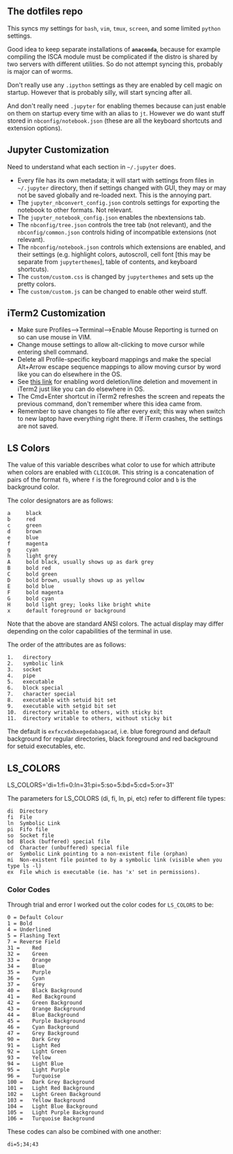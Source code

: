 ## The dotfiles repo
This syncs my settings for `bash`, `vim`, `tmux`, `screen`, and some limited `python` settings.

Good idea to keep separate installations of **`anaconda`**, because for example compiling the ISCA module must be complicated if the distro is shared by two servers with different utilities. So do not attempt syncing this, probably is major can of worms.

Don't really use any `.ipython` settings as they are enabled by cell magic on startup. However that is probably silly, will start syncing after all.

And don't really need `.jupyter` for enabling themes because can just enable on them on startup every time with an alias to `jt`. However we do want stuff stored in `nbconfig/notebook.json` (these are all the keyboard shortcuts and extension options).

## Jupyter Customization

Need to understand what each section in `~/.jupyter` does.

* Every file has its own metadata; it will start with settings from files in `~/.jupyter` directory, then if settings changed with GUI, they may or may not be saved globally and re-loaded next. This is the annoying part.
* The `jupyter_nbconvert_config.json` controls settings for exporting the notebook to other formats. Not relevant.
* The `jupyter_notebook_config.json` enables the nbextensions tab.
* The `nbconfig/tree.json` controls the tree tab (not relevant), and the `nbconfig/common.json` controls hiding of incompatible extensions (not relevant).
* The `nbconfig/notebook.json` controls which extensions are enabled, and their settings (e.g. highlight colors, autoscroll, cell font [this may be separate from `jupyterthemes`], table of contents, and keyboard shortcuts).
* The `custom/custom.css` is changed by `jupyterthemes` and sets up the pretty colors.
* The `custom/custom.js` can be changed to enable other weird stuff.

## iTerm2 Customization
* Make sure Profiles-->Terminal-->Enable Mouse Reporting is turned on so can use mouse in VIM.
* Change mouse settings to allow alt-clicking to move cursor while entering shell command.
* Delete all Profile-specific keyboard mappings and make the special Alt+Arrow escape sequence mappings to allow moving cursor by word like you can do elsewhere in the OS.
* See [this link](https://stackoverflow.com/a/29403520/4970632) for enabling word deletion/line deletion and movement in iTerm2 just like you can do elsewhere in OS.
* The Cmd+Enter shortcut in iTerm2 refreshes the screen and repeats the previous command, don't remember where this idea came from.
* Remember to save changes to file after every exit; this way when switch to new laptop have everything
right there. If iTerm crashes, the settings are not saved.
<!-- 1. Sync all plugins (not really feasible if maintaining separate anaconda distros; need to `pip install` the `nbextensions` organizer). -->
<!-- 2. Sync their options (mostly the keyboard shortcuts, making sure Table of Contents is enabled with desired settings; maybe way to isolate the config file for this). -->

## LS Colors
The value of this variable describes what color to use for which attribute when colors are enabled with `CLICOLOR`.  This string is a concatenation of pairs of
the format `fb`, where `f` is the foreground color and `b` is the background color.

The color designators are as follows:

    a     black
    b     red
    c     green
    d     brown
    e     blue
    f     magenta
    g     cyan
    h     light grey
    A     bold black, usually shows up as dark grey
    B     bold red
    C     bold green
    D     bold brown, usually shows up as yellow
    E     bold blue
    F     bold magenta
    G     bold cyan
    H     bold light grey; looks like bright white
    x     default foreground or background

Note that the above are standard ANSI colors.  The actual display may differ depending on the color capabilities of the terminal in use.

The order of the attributes are as follows:

    1.   directory
    2.   symbolic link
    3.   socket
    4.   pipe
    5.   executable
    6.   block special
    7.   character special
    8.   executable with setuid bit set
    9.   executable with setgid bit set
    10.  directory writable to others, with sticky bit
    11.  directory writable to others, without sticky bit

The default is `exfxcxdxbxegedabagacad`, i.e. blue foreground and default background for regular directories, black foreground and red background for setuid
executables, etc.

## LS_COLORS
LS_COLORS='di=1:fi=0:ln=31:pi=5:so=5:bd=5:cd=5:or=31'

The parameters for LS_COLORS (di, fi, ln, pi, etc) refer to different file types:

    di 	Directory
    fi 	File
    ln 	Symbolic Link
    pi 	Fifo file
    so 	Socket file
    bd 	Block (buffered) special file
    cd 	Character (unbuffered) special file
    or 	Symbolic Link pointing to a non-existent file (orphan)
    mi 	Non-existent file pointed to by a symbolic link (visible when you type ls -l)
    ex 	File which is executable (ie. has 'x' set in permissions).

### Color Codes

Through trial and error I worked out the color codes for `LS_COLORS` to be:

    0 =	Default Colour
    1 =	Bold
    4 =	Underlined
    5 =	Flashing Text
    7 =	Reverse Field
    31 =	Red
    32 =	Green
    33 =	Orange
    34 =	Blue
    35 =	Purple
    36 =	Cyan
    37 =	Grey
    40 =	Black Background
    41 =	Red Background
    42 =	Green Background
    43 =	Orange Background
    44 =	Blue Background
    45 =	Purple Background
    46 =	Cyan Background
    47 =	Grey Background
    90 =	Dark Grey
    91 =	Light Red
    92 =	Light Green
    93 =	Yellow
    94 =	Light Blue
    95 =	Light Purple
    96 =	Turquoise
    100 =	Dark Grey Background
    101 =	Light Red Background
    102 =	Light Green Background
    103 =	Yellow Background
    104 =	Light Blue Background
    105 =	Light Purple Background
    106 =	Turquoise Background

These codes can also be combined with one another:

    di=5;34;43
